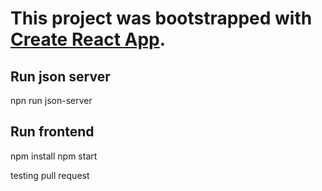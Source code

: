 # This project was bootstrapped with [Create React App](https://github.com/facebook/create-react-app).

## Run json server

npn run json-server

## Run frontend

npm install
npm start

testing pull request